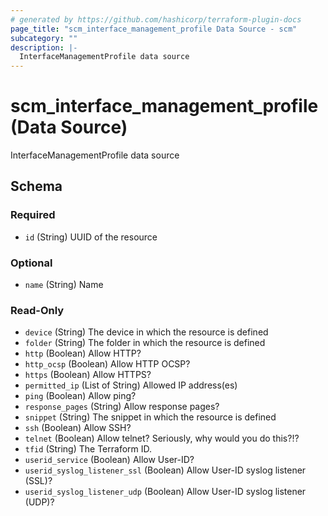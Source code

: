 ```yaml
---
# generated by https://github.com/hashicorp/terraform-plugin-docs
page_title: "scm_interface_management_profile Data Source - scm"
subcategory: ""
description: |-
  InterfaceManagementProfile data source
---
```


# scm_interface_management_profile (Data Source)

InterfaceManagementProfile data source



<!-- schema generated by tfplugindocs -->
## Schema

### Required

- `id` (String) UUID of the resource

### Optional

- `name` (String) Name

### Read-Only

- `device` (String) The device in which the resource is defined
- `folder` (String) The folder in which the resource is defined
- `http` (Boolean) Allow HTTP?
- `http_ocsp` (Boolean) Allow HTTP OCSP?
- `https` (Boolean) Allow HTTPS?
- `permitted_ip` (List of String) Allowed IP address(es)
- `ping` (Boolean) Allow ping?
- `response_pages` (String) Allow response pages?
- `snippet` (String) The snippet in which the resource is defined
- `ssh` (Boolean) Allow SSH?
- `telnet` (Boolean) Allow telnet? Seriously, why would you do this?!?
- `tfid` (String) The Terraform ID.
- `userid_service` (Boolean) Allow User-ID?
- `userid_syslog_listener_ssl` (Boolean) Allow User-ID syslog listener (SSL)?
- `userid_syslog_listener_udp` (Boolean) Allow User-ID syslog listener (UDP)?
